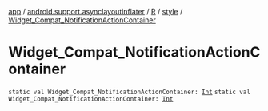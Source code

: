 [app](../../../index.md) / [android.support.asynclayoutinflater](../../index.md) / [R](../index.md) / [style](index.md) / [Widget_Compat_NotificationActionContainer](./-widget_-compat_-notification-action-container.md)

# Widget_Compat_NotificationActionContainer

`static val Widget_Compat_NotificationActionContainer: `[`Int`](https://kotlinlang.org/api/latest/jvm/stdlib/kotlin/-int/index.html)
`static val Widget_Compat_NotificationActionContainer: `[`Int`](https://kotlinlang.org/api/latest/jvm/stdlib/kotlin/-int/index.html)